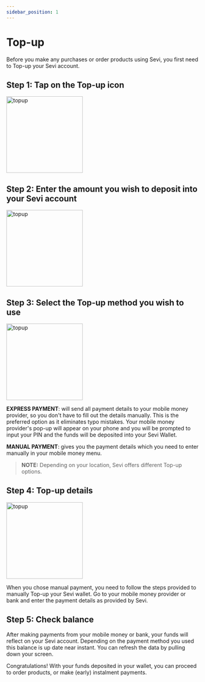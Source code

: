 ```yaml
---
sidebar_position: 1
---
```


# Top-up

Before you make any purchases or order products using Sevi, you first need to Top-up your Sevi account.


## Step 1: Tap on the Top-up icon 

<img src="/topup/topupicon.png" alt="topup" width="200"/>

## Step 2: Enter the amount you wish to deposit into your Sevi account

<img src="/topup/topupamount.png" alt="topup" width="200"/>

## Step 3:	Select the Top-up method you wish to use

<img src="/topup/topupoptions.png" alt="topup" width="200"/>

**EXPRESS PAYMENT**: will send all payment details to your mobile money provider, so you don't have to fill out the details manually. This is the preferred option as it eliminates typo mistakes. Your mobile money provider's pop-up will appear on your phone and you will be prompted to input your PIN and the funds will be deposited into your Sevi Wallet.

**MANUAL PAYMENT**: gives you the payment details which you need to enter manually in your mobile money menu.

> **NOTE:** Depending on your location, Sevi offers different Top-up options.

## Step 4: Top-up details

<img src="/topup/topupnumber.png" alt="topup" width="200"/>

When you chose manual payment, you need to follow the steps provided to manually Top-up your Sevi wallet. Go to your mobile money provider or bank and enter the payment details as provided by Sevi. 

## Step 5: Check balance
After making payments from your mobile money or bank, your funds will reflect on your Sevi account. Depending on the payment method you used this balance is up date near instant. You can refresh the data by pulling down your screen.

Congratulations! With your funds deposited in your wallet, you can proceed to order products, or make (early) instalment payments.
